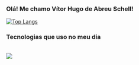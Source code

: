 ### Olá! Me chamo Vítor Hugo de Abreu Schell!
[![Top Langs](https://github-readme-stats.vercel.app/api/top-langs/?username=anuraghazra&layout=donut)](https://github.com/VitorHasc/github-readme-stats)
### Tecnologias que uso no meu dia
<div style="display: inline_block"><br/>
  <img align="center" src="https://img.shields.io/badge/JavaScript-F7DF1E?style=for-the-badge&logo=javascript&logoColor=black"/>
</div>
